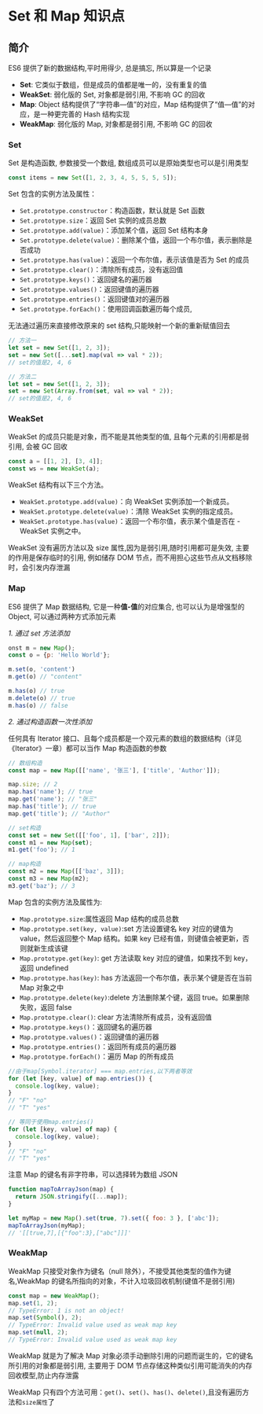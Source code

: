 # Set 和 Map 知识点

## 简介

ES6 提供了新的数据结构,平时用得少, 总是搞忘, 所以算是一个记录

- **Set**: 它类似于数组，但是成员的值都是唯一的，没有重复的值
- **WeakSet**: 弱化版的 Set, 对象都是弱引用, 不影响 GC 的回收
- **Map**: Object 结构提供了“字符串—值”的对应，Map 结构提供了“值—值”的对应，是一种更完善的 Hash 结构实现
- **WeakMap**: 弱化版的 Map, 对象都是弱引用, 不影响 GC 的回收

### Set

Set 是构造函数, 参数接受一个数组, 数组成员可以是原始类型也可以是引用类型

```js
const items = new Set([1, 2, 3, 4, 5, 5, 5, 5]);
```

Set 包含的实例方法及属性：

- `Set.prototype.constructor`：构造函数，默认就是 Set 函数
- `Set.prototype.size`：返回 Set 实例的成员总数
- `Set.prototype.add(value)`：添加某个值，返回 Set 结构本身
- `Set.prototype.delete(value)`：删除某个值，返回一个布尔值，表示删除是否成功
- `Set.prototype.has(value)`：返回一个布尔值，表示该值是否为 Set 的成员
- `Set.prototype.clear()`：清除所有成员，没有返回值
- `Set.prototype.keys()`：返回键名的遍历器
- `Set.prototype.values()`：返回键值的遍历器
- `Set.prototype.entries()`：返回键值对的遍历器
- `Set.prototype.forEach()`：使用回调函数遍历每个成员,

无法通过遍历来直接修改原来的 set 结构,只能映射一个新的重新赋值回去

```js
// 方法一
let set = new Set([1, 2, 3]);
set = new Set([...set].map(val => val * 2));
// set的值是2, 4, 6

// 方法二
let set = new Set([1, 2, 3]);
set = new Set(Array.from(set, val => val * 2));
// set的值是2, 4, 6
```

### WeakSet

WeakSet 的成员只能是对象，而不能是其他类型的值, 且每个元素的引用都是弱引用, 会被 GC 回收

```js
const a = [[1, 2], [3, 4]];
const ws = new WeakSet(a);
```

WeakSet 结构有以下三个方法。

- `WeakSet.prototype.add(value)`：向 WeakSet 实例添加一个新成员。
- `WeakSet.prototype.delete(value)`：清除 WeakSet 实例的指定成员。
- `WeakSet.prototype.has(value)`：返回一个布尔值，表示某个值是否在 - WeakSet 实例之中。

WeakSet 没有遍历方法以及 size 属性,因为是弱引用,随时引用都可是失效, 主要的作用是保存临时的引用, 例如储存 DOM 节点，而不用担心这些节点从文档移除时，会引发内存泄漏

### Map

ES6 提供了 Map 数据结构, 它是一种**值-值**的对应集合, 也可以认为是增强型的 Object, 可以通过两种方式添加元素

_1. 通过 set 方法添加_

```js
onst m = new Map();
const o = {p: 'Hello World'};

m.set(o, 'content')
m.get(o) // "content"

m.has(o) // true
m.delete(o) // true
m.has(o) // false
```

_2. 通过构造函数一次性添加_

任何具有 Iterator 接口、且每个成员都是一个双元素的数组的数据结构（详见《Iterator》一章）都可以当作 Map 构造函数的参数

```js
// 数组构造
const map = new Map([['name', '张三'], ['title', 'Author']]);

map.size; // 2
map.has('name'); // true
map.get('name'); // "张三"
map.has('title'); // true
map.get('title'); // "Author"

// set构造
const set = new Set([['foo', 1], ['bar', 2]]);
const m1 = new Map(set);
m1.get('foo'); // 1

// map构造
const m2 = new Map([['baz', 3]]);
const m3 = new Map(m2);
m3.get('baz'); // 3
```

Map 包含的实例方法及属性为:

- `Map.prototype.size`:属性返回 Map 结构的成员总数
- `Map.prototype.set(key, value)`:set 方法设置键名 key 对应的键值为 value，然后返回整个 Map 结构。如果 key 已经有值，则键值会被更新，否则就新生成该键
- `Map.prototype.get(key)`: get 方法读取 key 对应的键值，如果找不到 key，返回 undefined
- `Map.prototype.has(key)`: has 方法返回一个布尔值，表示某个键是否在当前 Map 对象之中
- `Map.prototype.delete(key)`:delete 方法删除某个键，返回 true。如果删除失败，返回 false
- `Map.prototype.clear()`: clear 方法清除所有成员，没有返回值
- `Map.prototype.keys()`：返回键名的遍历器
- `Map.prototype.values()`：返回键值的遍历器
- `Map.prototype.entries()`：返回所有成员的遍历器
- `Map.prototype.forEach()`：遍历 Map 的所有成员

```js
//由于map[Symbol.iterator] === map.entries,以下两者等效
for (let [key, value] of map.entries()) {
  console.log(key, value);
}
// "F" "no"
// "T" "yes"

// 等同于使用map.entries()
for (let [key, value] of map) {
  console.log(key, value);
}
// "F" "no"
// "T" "yes"
```

注意 Map 的键名有非字符串，可以选择转为数组 JSON

```js
function mapToArrayJson(map) {
  return JSON.stringify([...map]);
}

let myMap = new Map().set(true, 7).set({ foo: 3 }, ['abc']);
mapToArrayJson(myMap);
// '[[true,7],[{"foo":3},["abc"]]]'
```

### WeakMap

WeakMap 只接受对象作为键名（null 除外），不接受其他类型的值作为键名,WeakMap 的键名所指向的对象，不计入垃圾回收机制(键值不是弱引用)

```js
const map = new WeakMap();
map.set(1, 2);
// TypeError: 1 is not an object!
map.set(Symbol(), 2);
// TypeError: Invalid value used as weak map key
map.set(null, 2);
// TypeError: Invalid value used as weak map key
```

WeakMap 就是为了解决 Map 对象必须手动删除引用的问题而诞生的，它的键名所引用的对象都是弱引用, 主要用于 DOM 节点存储这种类似引用可能消失的内存回收模型,防止内存泄露

WeakMap 只有四个方法可用：`get()`、`set()`、`has()`、`delete()`,且没有遍历方法和`size属性`了
